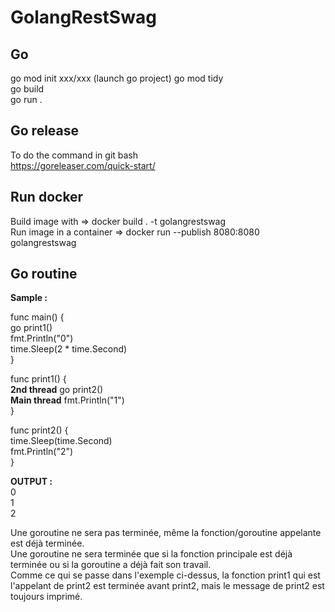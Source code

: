# GolangRestSwag

## Go

go mod init xxx/xxx (launch go project)
go mod tidy  
go build  
go run .  

## Go release

To do the command in git bash  
https://goreleaser.com/quick-start/

## Run docker

Build image with => docker build . -t golangrestswag  
Run image in a container => docker run --publish 8080:8080  golangrestswag  

## Go routine

**Sample :** 

func main() {  
  go print1()  
  fmt.Println("0")  
  time.Sleep(2 * time.Second)  
}  

func print1() {  
**2nd thread** go print2()  
**Main thread**	fmt.Println("1")  
  }  
  
  func print2() {  
	time.Sleep(time.Second)  
	fmt.Println("2")  
  }  
  
  **OUTPUT :**  
  0  
  1  
  2  

Une goroutine ne sera pas terminée, même la fonction/goroutine appelante est déjà terminée.  
Une goroutine ne sera terminée que si la fonction principale est déjà terminée ou si la goroutine a déjà fait son travail.  
Comme ce qui se passe dans l'exemple ci-dessus, la fonction print1 qui est l'appelant de print2 est terminée avant print2, mais le message de print2 est toujours imprimé.
